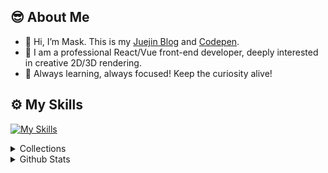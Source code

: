 😎 About Me
------
- 🍔 Hi, I’m Mask. This is my [Juejin Blog](https://juejin.cn/user/1204720472953240/posts) and [Codepen](https://codepen.io/jsmask).
- 🍱 I am a professional React/Vue front-end developer, deeply interested in creative 2D/3D rendering.
- 🍖 Always learning, always focused! Keep the curiosity alive!

⚙️ My Skills
------
[![My Skills](https://skillicons.dev/icons?i=js,ts,threejs,blender,vite,vue,react,nodejs,pinia,vscode,electron,git,ps,html,css,sass,svg,unity,py,nestjs&perline=10)](https://github.com/jsmask)

<details>
  <summary>Collections</summary>
  <a href="https://3d-gbc.netlify.app/">GAMEBOY Game Console</a>&nbsp;&nbsp;&nbsp;&nbsp;
  <a href="https://mask-3d-record.netlify.app/">8-bit Record Player</a>&nbsp;&nbsp;&nbsp;&nbsp;
  <a href="https://3d-chromaforge-workshop.netlify.app/">Model Skin Swap</a>&nbsp;&nbsp;&nbsp;&nbsp;
  <a href="https://ornate-caramel-dd8319.netlify.app/#/src/views/pages/3d-fly-bird">FlyBird</a>&nbsp;&nbsp;&nbsp;&nbsp;
  <a href="https://ornate-caramel-dd8319.netlify.app/#/src/views/pages/3d-jinmu-reflection">Tokyo Ghoul - Ken Kaneki</a>&nbsp;&nbsp;&nbsp;&nbsp;
  <a href="https://ornate-caramel-dd8319.netlify.app/#/src/views/pages/3d-halloween">Halloween - Chopper</a>&nbsp;&nbsp;&nbsp;&nbsp;
  <a href="https://ornate-caramel-dd8319.netlify.app/#/src/views/pages/3d-art-exhibition">Art Exhibition</a>&nbsp;&nbsp;&nbsp;&nbsp;
  <a href="https://sea-viewer.netlify.app/">Mysterious Island</a>&nbsp;&nbsp;&nbsp;&nbsp;
  <a href="https://delicious-afternoon.netlify.app/">Sweet Moment</a>&nbsp;&nbsp;&nbsp;&nbsp;
  <a href="https://ornate-caramel-dd8319.netlify.app/#/src/views/pages/3d-holographic-robot">Holographic Gundam</a>&nbsp;&nbsp;&nbsp;&nbsp;
  <a href="https://ornate-caramel-dd8319.netlify.app/#/src/views/pages/3d-train">Lego Train</a>&nbsp;&nbsp;&nbsp;&nbsp;
  <a href="https://fps-base-game.netlify.app">FPS Game</a>&nbsp;&nbsp;&nbsp;&nbsp;
  <a href="https://jsmask.github.io/jump-game/index.html">Jump Game</a>&nbsp;&nbsp;&nbsp;&nbsp;
  <a href="https://ornate-caramel-dd8319.netlify.app/#/src/views/pages/3d-card-game">Card Game</a>&nbsp;&nbsp;&nbsp;&nbsp;
  <a href="https://2d-duck-hunt.netlify.app/">Duck Hunt Game</a>&nbsp;&nbsp;&nbsp;&nbsp;
  <a href="https://shilipo-game.netlify.app/">Shilipo Sword Master</a>&nbsp;&nbsp;&nbsp;&nbsp;
  <a href="https://codepen.io/jsmask/full/xxVaOMy">Paper Fish</a>&nbsp;&nbsp;&nbsp;&nbsp;
  <a href="https://jsmask.github.io/show/02/index.html">The Rivers and Lakes</a>&nbsp;&nbsp;&nbsp;&nbsp;
  <a href="https://jsmask.github.io/gold-miner/">Gold Miner</a>&nbsp;&nbsp;&nbsp;&nbsp;
</details>

<details>
  <summary>Github Stats</summary>
  <p align="left">
    <img src="https://github-readme-stats.vercel.app/api?username=jsmask&show_icons=true&title_color=75564B&icon_color=75564B&text_color=75564B&bg_color=FFC221" alt="stats" />
  </p>
</details>


